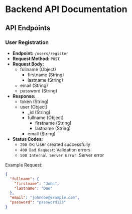 # Backend API Documentation

## API Endpoints

### User Registration

* **Endpoint:** `/users/register`
* **Request Method:** `POST`
* **Request Body:**
	+ fullname (Object)
		- firstname (String)
		- lastname (String)
	+ email (String)
	+ password (String)
* **Response:**
	+ token (String)
	+ user (Object)
		- _id (String)
		- fullname (Object)
			- firstname (String)
			- lastname (String)
		- email (String)
* **Status Codes:**
	+ `200 OK`: User created successfully
	+ `400 Bad Request`: Validation errors
	+ `500 Internal Server Error`: Server error

Example Request:
```json
{
  "fullname": {
    "firstname": "John",
    "lastname": "Doe"
  },
  "email": "johndoe@example.com",
  "password": "password123"
}